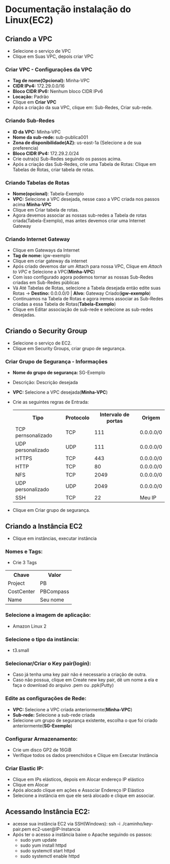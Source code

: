 # Documentação instalação do Linux(EC2)

## Criando a VPC
- Selecione o serviço de VPC
- Clique em Suas VPC, depois criar VPC

### Criar VPC - Configurações da VPC
- <strong>Tag de nome(Opcional):</strong> Minha-VPC
- <strong>CIDR IPv4:</strong> 172.29.0.0/16
- <strong>Bloco CIDR IPv6:</strong> Nenhum bloco CIDR IPv6
- <strong>Locação:</strong> Padrão
- Clique em <strong>Criar VPC</strong>
- Após a criação da sua VPC, clique em: Sub-Redes, Criar sub-rede.

### Criando Sub-Redes
- <strong>ID da VPC:</strong> Minha-VPC
- <strong>Nome da sub-rede:</strong> sub-publica001
- <strong>Zona de disponibilidade(AZ):</strong> us-east-1a (Selecione a de sua preferencia)
- <strong>Bloco CIDR IPv4:</strong> 172.29.2.0/24
- Crie outra(s) Sub-Redes seguindo os passos acima.
- Após a criação das Sub-Redes, crie uma Tabela de Rotas: Clique em Tabelas de Rotas, criar tabela de rotas.

### Criando Tabelas de Rotas
- <strong>Nome(opcional)</strong>: Tabela-Exemplo
- <strong>VPC:</strong> Selecione a VPC desejada, nesse caso a VPC criada nos passos acima <strong>Minha-VPC</strong>
- Clique em Criar tabela de rotas.
- Agora devemos associar as nossas sub-redes a Tabela de rotas criada(Tabela-Exemplo), mas antes devemos criar uma Internet Gateway

### Criando Internet Gateway
- Clique em Gateways da Internet
- <strong>Tag de nome: </strong>igw-exemplo
- Clique em criar gateway da internet
- Após criado devemos dar um Attach para nossa VPC, Clique em <i>Attach to VPC</i> e Selecione a VPC(<strong>Minha-VPC</strong>)
- Com isso configurado agora podemos tornar as nossas Sub-Redes criadas em Sub-Redes públicas
- Vá Até Tabelas de Rotas, selecione a Tabela desejada então edite suas Rotas -> <strong>Destino:</strong> 0.0.0.0/0 | <strong>Alvo:</strong> Gateway Criado(<strong>igw-exemplo</strong>)
- Continuamos na Tabela de Rotas e agora iremos associar as Sub-Redes criadas a essa Tabela de Rotas(<strong>Tabela-Exemplo</strong>)
- Clique em Editar associação de sub-rede e selecione as sub-redes desejadas.

## Criando o Security Group
- Selecione o serviço de EC2.
- Clique em Security Groups, criar grupo de segurança.

###  Criar Grupo de Segurança - Informações
- <strong>Nome do grupo de segurança: </strong>SG-Exemplo
- Descrição: Descrição desejada
- <strong>VPC: </strong>Selecione a VPC desejada(<strong>Minha-VPC</strong>)
- Crie as seguintes regras de Entrada:
  <table>
    <tr>
      <th>Tipo</th>
      <th>Protocolo</th>
      <th>Intervalo de portas</th>
      <th>Origem</th> 
    </tr>
    <tr>
      <td>TCP pernsonalizado</td>
      <td>TCP</td>
      <td>111</td>
      <td>0.0.0.0/0</td>
    </tr>
    <tr>
      <td>UDP personalizado</td>
      <td>UDP</td>
      <td>111</td>
      <td>0.0.0.0/0</td>
    </tr>
    <tr>
      <td>HTTPS</td>
      <td>TCP</td>
      <td>443</td>
      <td>0.0.0.0/0</td>
    </tr>
    <tr>
      <td>HTTP</td>
      <td>TCP</td>
      <td>80</td>
      <td>0.0.0.0/0</td>
    </tr>
    <tr>
      <td>NFS</td>
      <td>TCP</td>
      <td>2049</td>
      <td>0.0.0.0/0</td>
    </tr>
    <tr>
      <td>UDP personalizado</td>
      <td>UDP</td>
      <td>2049</td>
      <td>0.0.0.0/0</td>
    </tr>
    <tr>
      <td>SSH</td>
      <td>TCP</td>
      <td>22</td>
      <td>Meu IP</td>
    </tr>
  </table>
  
- Clique em Criar grupo de segurança.


## Criando a Instância EC2
- Clique em instâncias, executar instância
### Nomes e Tags:
- Crie 3 Tags
<table>
    <tr>
      <th>Chave</th>
      <th>Valor</th>
    </tr>
    <tr>
      <td>Project</td>
      <td>PB</td>
    </tr>
    <tr>
      <td>CostCenter</td>
      <td>PBCompass</td>
    </tr>
    <tr>
      <td>Name</td>
      <td>Seu nome</td>
    </tr>
</table>

### Selecione a imagem de aplicação:
- Amazon Linux 2
### Selecione o tipo da instância:
- t3.small
### Selecionar/Criar o Key pair(login):
- Caso já tenha uma key pair não é necessario a criação de outra.
- Caso não possua, clique em Create new key pair, dê um nome a ela e faça o download do arquivo .pem ou .ppk(Putty)
### Edite as configurações de Rede:
- <strong>VPC: </strong>Selecione a VPC criada anteriormente(<strong>Minha-VPC</strong>)
- <strong>Sub-rede:</strong> Selecione a sub-rede criada
- Selecione um grupo de segurança existente, escolha o que foi criado anteriormente(<strong>SG-Exemplo</strong>)
### Configurar Armazenamento:
- Crie um disco GP2 de 16GiB
- Verifique todos os dados preenchidos e Clique em Executar Instância

###  Criar Elastic IP:
- Clique em IPs elásticos, depois em Alocar endereço IP elástico
- Clique em Alocar
- Após alocado clique em ações e Associar Endereço IP Elástico
- Selecione a instância em que ele será alocado e clique em associar.

## Acessando Instância EC2:
- acesse sua instância EC2 via SSH(Windows): ssh -i ./caminho/key-pair.pem ec2-user@IP-Instancia
- Após ter o acesso a instância baixe o Apache seguindo os passos:
  - sudo yum update
  - sudo yum install httpd
  - sudo systemctl start httpd
  - sudo systemctl enable httpd
